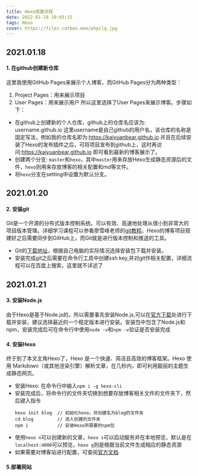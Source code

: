 ```yaml
---
title: Hexo搭建流程
date: 2022-01-18 10:03:15
tags: Hexo
cover: https://files.catbox.moe/phpclq.jpg
---
```


## 2021.01.18
#### 1. 在github创建新仓库
这里我使用GitHub Pages来展示个人博客，而GitHub Pages分为两种类型：
  1.  Project Pages：用来展示项目
  2.  User Pages：用来展示用户
所以这里选择了User Pages来展示博客。步骤如下：
* 在github上创建新的个人仓库，github上的仓库名应该为: username.github.io 这里username是自己github的用户名，该仓库的名称是固定写法，例如我的仓库名即为:<https://kaiyuanbear.github.io> 并且在后续安装了Hexo的发布插件之后，可将项目发布到github上，这时再访问:<https://kaiyuanbear.github.io> 即可看到最新的博客展示了。
* 创建两个分支: `master`和`hexo`，其中`master`用来存放Hexo生成静态资源后的文件，`hexo`则用来存放博客的相关配置和md等文件。
* 将`hexo`分支在setting中设置为默认分支。

## 2021.01.20
#### 2. 安装git
Git是一个开源的分布式版本控制系统。可以有效、高速地处理从很小到非常大的项目版本管理。详细学习课程可以参看廖雪峰老师的[git教程](https://www.liaoxuefeng.com/wiki/896043488029600)。Hexo的博客项目搭建好之后需要同步到GitHub上，而Git就是进行版本控制和推送的工具。
* Git的[下载地址](https://git-scm.com/downloads)，根据自己电脑的实际情况选择安装包下载并安装。
* 安装完成git之后需要在命令行工具中创建ssh key,并对git作相关配置，详细流程可以在百度上搜索，这里就不详述了

## 2021.01.21
#### 3. 安装Node.js
由于Hexo是基于Node.js的，所以需要事先安装Node.js,可以在[官方下载](https://nodejs.org/en/download/)处进行下载并安装，建议选择最近的一个稳定版本进行安装。安装包中包含了Node.js和npm，安装完成后可在命令行中使用`node -v`和`npm -v`验证是否安装完成

#### 4. 安装Hexo
终于到了本文主角Hexo了，Hexo 是一个快速、简洁且高效的博客框架。Hexo 使用 Markdown（或其他渲染引擎）解析文章，在几秒内，即可利用靓丽的主题生成静态网页。
* 安装Hexo: 在命令行中输入`npm i -g hexo-cli`
* 安装完成后，将命令行的文件夹切换到想要存放博客相关文件的文件夹下，然后键入指令
  ```
  hexo init blog  // 初始化hexo，并创建名为blog的文件夹
  cd blog         // 进入创建的文件夹
  npm i           // 安装Hexo所需要的npm包
  ```
* 使用`hexo n`可以创建新的文章，`hexo s`可以启动服务并在本地预览，默认是在`localhost:4000`可以预览，`hexo g`则是根据当前文件生成相应的静态资源
* 如果需要对博客站进行配置，可查阅[官方文档](https://hexo.io/zh-cn/docs/configuration)

#### 5.部署网站